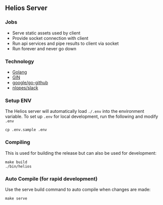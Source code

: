 ## Helios Server

### Jobs

* Serve static assets used by client
* Provide socket connection with client
* Run api services and pipe results to client via socket
* Run forever and never go down

### Technology

* [Golang](http://golang.org/)
* [GIN](https://github.com/gin-gonic/gin)
* [google/go-github](https://github.com/google/go-github)
* [nlopes/slack](https://github.com/nlopes/slack)

### Setup ENV

The Helios server will automatically load `./.env` into the environment variable.
To set up `.env` for local development, run the following and modify `.env`

    cp .env.sample .env

### Compiling

This is used for building the release but can also be used for development:

    make build
    ./bin/helios


### Auto Compile (for rapid development)

Use the serve build command to auto compile when changes are made:

    make serve
